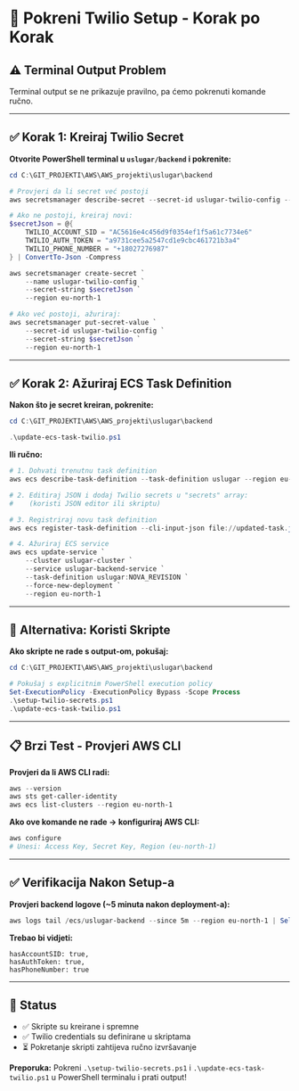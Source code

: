 # 🚀 Pokreni Twilio Setup - Korak po Korak

## ⚠️ Terminal Output Problem

Terminal output se ne prikazuje pravilno, pa ćemo pokrenuti komande ručno.

---

## ✅ Korak 1: Kreiraj Twilio Secret

**Otvorite PowerShell terminal u `uslugar/backend` i pokrenite:**

```powershell
cd C:\GIT_PROJEKTI\AWS\AWS_projekti\uslugar\backend

# Provjeri da li secret već postoji
aws secretsmanager describe-secret --secret-id uslugar-twilio-config --region eu-north-1

# Ako ne postoji, kreiraj novi:
$secretJson = @{
    TWILIO_ACCOUNT_SID = "AC5616e4c456d9f0354ef1f5a61c7734e6"
    TWILIO_AUTH_TOKEN = "a9731cee5a2547cd1e9cbc461721b3a4"
    TWILIO_PHONE_NUMBER = "+18027276987"
} | ConvertTo-Json -Compress

aws secretsmanager create-secret `
    --name uslugar-twilio-config `
    --secret-string $secretJson `
    --region eu-north-1

# Ako već postoji, ažuriraj:
aws secretsmanager put-secret-value `
    --secret-id uslugar-twilio-config `
    --secret-string $secretJson `
    --region eu-north-1
```

---

## ✅ Korak 2: Ažuriraj ECS Task Definition

**Nakon što je secret kreiran, pokrenite:**

```powershell
cd C:\GIT_PROJEKTI\AWS\AWS_projekti\uslugar\backend

.\update-ecs-task-twilio.ps1
```

**Ili ručno:**

```powershell
# 1. Dohvati trenutnu task definition
aws ecs describe-task-definition --task-definition uslugar --region eu-north-1 --query 'taskDefinition' > current-task.json

# 2. Editiraj JSON i dodaj Twilio secrets u "secrets" array:
#    (koristi JSON editor ili skriptu)

# 3. Registriraj novu task definition
aws ecs register-task-definition --cli-input-json file://updated-task.json --region eu-north-1

# 4. Ažuriraj ECS service
aws ecs update-service `
    --cluster uslugar-cluster `
    --service uslugar-backend-service `
    --task-definition uslugar:NOVA_REVISION `
    --force-new-deployment `
    --region eu-north-1
```

---

## 🔄 Alternativa: Koristi Skripte

**Ako skripte ne rade s output-om, pokušaj:**

```powershell
cd C:\GIT_PROJEKTI\AWS\AWS_projekti\uslugar\backend

# Pokušaj s explicitnim PowerShell execution policy
Set-ExecutionPolicy -ExecutionPolicy Bypass -Scope Process
.\setup-twilio-secrets.ps1
.\update-ecs-task-twilio.ps1
```

---

## 📋 Brzi Test - Provjeri AWS CLI

**Provjeri da li AWS CLI radi:**

```powershell
aws --version
aws sts get-caller-identity
aws ecs list-clusters --region eu-north-1
```

**Ako ove komande ne rade → konfiguriraj AWS CLI:**

```powershell
aws configure
# Unesi: Access Key, Secret Key, Region (eu-north-1)
```

---

## ✅ Verifikacija Nakon Setup-a

**Provjeri backend logove (~5 minuta nakon deployment-a):**

```powershell
aws logs tail /ecs/uslugar-backend --since 5m --region eu-north-1 | Select-String "Twilio config"
```

**Trebao bi vidjeti:**
```
hasAccountSID: true,
hasAuthToken: true,
hasPhoneNumber: true
```

---

## 🎯 Status

- ✅ Skripte su kreirane i spremne
- ✅ Twilio credentials su definirane u skriptama
- ⏳ Pokretanje skripti zahtijeva ručno izvršavanje

**Preporuka:** Pokreni `.\setup-twilio-secrets.ps1` i `.\update-ecs-task-twilio.ps1` u PowerShell terminalu i prati output!

